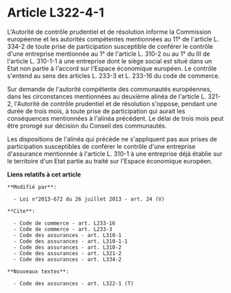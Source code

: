 # Article L322-4-1

L'Autorité de contrôle prudentiel et de résolution informe la Commission européenne et les autorités compétentes mentionnées
au 11° de l'article L. 334-2 de toute prise de participation susceptible de conférer le contrôle d'une entreprise mentionnée
au 1° de l'article L. 310-2 ou au 1° du III de l'article L. 310-1-1 à une entreprise dont le siège social est situé dans un
Etat non partie à l'accord sur l'Espace économique européen. Le contrôle s'entend au sens des articles L. 233-3 et L. 233-16
du code de commerce. 

Sur demande de l'autorité compétente des communautés européennes, dans les circonstances mentionnées au deuxième alinéa de
l'article L. 321-2, l'Autorité de contrôle prudentiel et de résolution s'oppose, pendant une durée de trois mois, à toute
prise de participation qui aurait les conséquences mentionnées à l'alinéa précédent. Le délai de trois mois peut être prorogé
sur décision du Conseil des communautés. 

Les dispositions de l'alinéa qui précède ne s'appliquent pas aux prises de participation susceptibles de conférer le contrôle
d'une entreprise d'assurance mentionnée à l'article L. 310-1 à une entreprise déjà établie sur le territoire d'un Etat partie
au traité sur l'Espace économique européen.

**Liens relatifs à cet article**

	**Modifié par**:

	  - Loi n°2013-672 du 26 juillet 2013 - art. 24 (V)

	**Cite**:

	  - Code de commerce - art. L233-16
	  - Code de commerce - art. L233-3
	  - Code des assurances - art. L310-1
	  - Code des assurances - art. L310-1-1
	  - Code des assurances - art. L310-2
	  - Code des assurances - art. L321-2
	  - Code des assurances - art. L334-2

	**Nouveaux textes**:

	  - Code des assurances - art. L322-1 (T)
